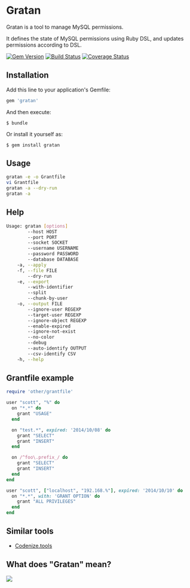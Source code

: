 # Gratan

Gratan is a tool to manage MySQL permissions.

It defines the state of MySQL permissions using Ruby DSL, and updates permissions according to DSL.

[![Gem Version](https://badge.fury.io/rb/gratan.svg)](http://badge.fury.io/rb/gratan)
[![Build Status](https://travis-ci.org/winebarrel/gratan.svg?branch=master)](https://travis-ci.org/winebarrel/gratan)
[![Coverage Status](https://coveralls.io/repos/winebarrel/gratan/badge.png?branch=master)](https://coveralls.io/r/winebarrel/gratan?branch=master)

## Installation

Add this line to your application's Gemfile:

```ruby
gem 'gratan'
```

And then execute:

    $ bundle

Or install it yourself as:

    $ gem install gratan

## Usage

```sh
gratan -e -o Grantfile
vi Grantfile
gratan -a --dry-run
gratan -a
```

## Help

```sh
Usage: gratan [options]
        --host HOST
        --port PORT
        --socket SOCKET
        --username USERNAME
        --password PASSWORD
        --database DATABASE
    -a, --apply
    -f, --file FILE
        --dry-run
    -e, --export
        --with-identifier
        --split
        --chunk-by-user
    -o, --output FILE
        --ignore-user REGEXP
        --target-user REGEXP
        --ignore-object REGEXP
        --enable-expired
        --ignore-not-exist
        --no-color
        --debug
        --auto-identify OUTPUT
        --csv-identify CSV
    -h, --help
```

## Grantfile example

```ruby
require 'other/grantfile'

user "scott", "%" do
  on "*.*" do
    grant "USAGE"
  end

  on "test.*", expired: '2014/10/08' do
    grant "SELECT"
    grant "INSERT"
  end

  on /^foo\.prefix_/ do
    grant "SELECT"
    grant "INSERT"
  end
end

user "scott", ["localhost", "192.168.%"], expired: '2014/10/10' do
  on "*.*", with: 'GRANT OPTION' do
    grant "ALL PRIVILEGES"
  end
end
```

## Similar tools
* [Codenize.tools](http://http://codenize.tools/)

## What does "Gratan" mean?

[![](http://i.gyazo.com/c37d934ba0a61f760603ce4c56401e60.png)](https://www.google.com/search?q=gratin&tbm=isch)
